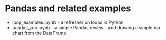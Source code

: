 # Pandas and related examples

* loop_examples.ipynb - a refresher on loops in Python
* pandas_zoo.ipynb - a simple Pandas review - and drawing a simple bar chart from the DataFrame